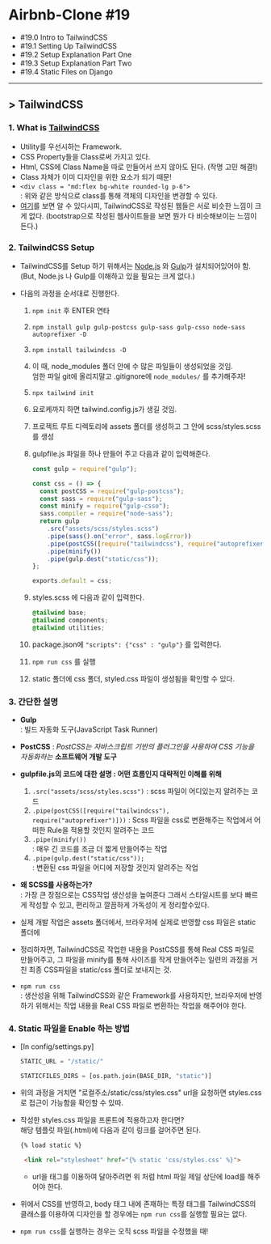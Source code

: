 # Airbnb-Clone #19

- #19.0 Intro to TailwindCSS
- #19.1 Setting Up TailwindCSS
- #19.2 Setup Explanation Part One
- #19.3 Setup Explanation Part Two
- #19.4 Static Files on Django

---

## > TailwindCSS

### 1. What is [TailwindCSS](https://tailwindcss.com/)

- Utility를 우선시하는 Framework.
- CSS Property들을 Class로써 가지고 있다.
- Html, CSS에 Class Name을 따로 만들어서 쓰지 않아도 된다. (작명 고민 해결!)
- Class 자체가 이미 디자인을 위한 요소가 되기 때문!
- `<div class = "md:flex bg-white rounded-lg p-6">`  
  : 위와 같은 방식으로 class를 통해 객체의 디자인을 변경할 수 있다.
- [여기](https://builtwithtailwind.com/)를 보면 알 수 있다시피, TailwindCSS로 작성된 웹들은 서로 비슷한 느낌이 크게 없다. (bootstrap으로 작성된 웹사이트들을 보면 뭔가 다 비슷해보이는 느낌이 든다.)

### 2. TailwindCSS Setup

- TailwindCSS를 Setup 하기 위해서는 [Node.js](https://velopert.com/133) 와 [Gulp](https://valuefactory.tistory.com/314)가 설치되어있어야 함.  
  (But, Node.js 나 Gulp를 이해하고 있을 필요는 크게 없다.)

- 다음의 과정을 순서대로 진행한다.

  1. `npm init` 후 ENTER 연타

  2. `npm install gulp gulp-postcss gulp-sass gulp-csso node-sass autoprefixer -D`

  3. `npm install tailwindcss -D`

  4. 이 때, node_modules 폴더 안에 수 많은 파일들이 생성되었을 것임.  
     엄한 파일 git에 올리지말고 .gitignore에 `node_modules/` 를 추가해주자!

  5. `npx tailwind init`

  6. 요로케까지 하면 tailwind.config.js가 생길 것임.

  7. 프로젝트 루트 디렉토리에 assets 폴더를 생성하고 그 안에 scss/styles.scss를 생성

  8. gulpfile.js 파일을 하나 만들어 주고 다음과 같이 입력해준다.

     ```js
     const gulp = require("gulp");
     
     const css = () => {
       const postCSS = require("gulp-postcss");
       const sass = require("gulp-sass");
       const minify = require("gulp-csso");
       sass.compiler = require("node-sass");
       return gulp
         .src("assets/scss/styles.scss")
         .pipe(sass().on("error", sass.logError))
         .pipe(postCSS([require("tailwindcss"), require("autoprefixer")]))
         .pipe(minify())
         .pipe(gulp.dest("static/css"));
     };
     
     exports.default = css;
     ```

  9. styles.scss 에 다음과 같이 입력한다.

     ```css
     @tailwind base;
     @tailwind components;
     @tailwind utilities;
     ```

  10. package.json에 `"scripts": {"css" : "gulp"}` 를 입력한다.

  11. `npm run css` 를 실행

  12. static 폴더에 css 폴더, styled.css 파일이 생성됨을 확인할 수 있다.

### 3. 간단한 설명

- **Gulp**  
  : 빌드 자동화 도구(JavaScript Task Runner)

- **PostCSS**
  : *PostCSS는 자바스크립트 기반의 플러그인을 사용하여 CSS 기능을 자동화하는* **소프트웨어 개발 도구**
- **gulpfile.js의 코드에 대한 설명 : 어떤 흐름인지 대략적인 이해를 위해**
  1. `.src("assets/scss/styles.scss")`
     : scss 파일이 어디있는지 알려주는 코드
  2. `.pipe(postCSS([require("tailwindcss"), require("autoprefixer")]))`
     : Scss 파일을 css로 변환해주는 작업에서 어떠한 Rule을 적용할 것인지 알려주는 코드
  3. `.pipe(minify())`  
     : 매우 긴 코드를 조금 더 짧게 만들어주는 작업
  4. `.pipe(gulp.dest("static/css"));`  
     : 변환된 css 파일을 어디에 저장할 것인지 알려주는 작업

- **왜 SCSS를 사용하는가?**  
  : 가장 큰 장점으로는 CSS작업 생산성을 높여준다 그래서 스타일시트를 보다 빠르게 작성할 수 있고, 편리하고 깔끔하게 가독성이 게 정리할수있다.
- 실제 개발 작업은 assets 폴더에서, 브라우저에 실제로 반영할 css 파일은 static 폴더에
- 정리하자면, TailwindCSS로 작업한 내용을 PostCSS를 통해 Real CSS 파일로 만들어주고, 그 파일을 minify를 통해 사이즈를 작게 만들어주는 일련의 과정을 거친 최종 CSS파일을 static/css 폴더로 보내지는 것.
- `npm run css`  
  : 생산성을 위해 TailwindCSS와 같은 Framework를 사용하지만, 브라우저에 반영하기 위해서는 작업 내용을 Real CSS 파일로 변환하는 작업을 해주어야 한다. 

### 4. Static 파일을 Enable 하는 방법

- [In config/settings.py]

  ```python
  STATIC_URL = "/static/"
  
  STATICFILES_DIRS = [os.path.join(BASE_DIR, "static")]
  ```

- 위의 과정을 거치면 "로컬주소/static/css/styles.css" url을 요청하면 styles.css로 접근이 가능함을 확인할 수 있따.

- 작성한 styles.css 파일을 프론트에 적용하고자 한다면?  
  해당 템플릿 파일(.html)에 다음과 같이 링크를 걸어주면 된다.

  ```html
  {% load static %}
  
   <link rel="stylesheet" href="{% static 'css/styles.css' %}">
  ```

  - url을 태그를 이용하여 달아주려면 위 처럼 html 파일 제일 상단에 load를 해주어야 한다.

- 위에서 CSS를 반영하고, body 태그 내에 존재하는 특정 태그를 TailwindCSS의 클래스를 이용하여 디자인을 할 경우에는 `npm run css`를 실행할 필요는 없다.

- `npm run css`를 실행하는 경우는 오직 scss 파일을 수정했을 때!